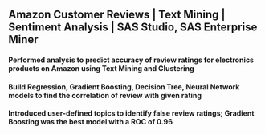 ## Amazon Customer Reviews | Text Mining | Sentiment Analysis | SAS Studio, SAS Enterprise Miner 
#### Performed analysis to predict accuracy of review ratings for electronics products on Amazon using Text Mining and Clustering
#### Build Regression, Gradient Boosting, Decision Tree, Neural Network models to find the correlation of review with given rating
#### Introduced user-defined topics to identify false review ratings; Gradient Boosting was the best model with a ROC of 0.96
